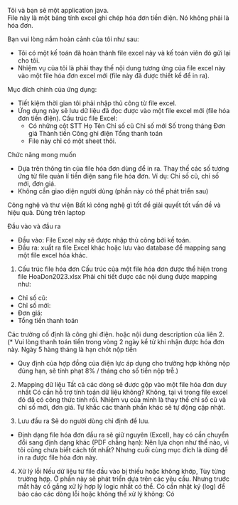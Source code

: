 Tôi và bạn sẽ một application java.  
File này là một bảng tính excel ghi chép hóa đơn tiền điện. Nó không phải là hóa đơn.

Bạn vui lòng nắm hoàn cảnh của tôi như sau:
- Tôi có một kế toán đã hoàn thành file excel này và kế toán viên đó gửi lại cho tôi.
- Nhiệm vụ của tôi là phải thay thế nội dung tương ứng của file excel này vào một file hóa đơn excel mới (file này đã được thiết kế để in ra).

Mục đích chính của ứng dụng:
- Tiết kiệm thời gian tôi phải nhập thủ công từ file excel.
- Ứng dụng này sẽ lưu dữ liệu đã đọc được vào một file excel mới (file hóa đơn tiền điện).
  Cấu trúc file Excel:
  - Có những cột STT	Họ Tên	 Chỉ số cũ 	 Chỉ số mới 	Số trong tháng	Đơn giá	Thành tiền	Công ghi điện	Tổng thanh toán
  - File này chỉ có một sheet thôi.

Chức năng mong muốn
- Dựa trên thông tin của file hóa đơn dùng để in ra. Thay thế các số tương ứng từ file quản lí tiền điện sang file hóa đơn.
  Ví dụ: Chỉ số cũ, chỉ số mới, đơn giá.
- Không cần giao diện người dùng (phần này có thể phát triển sau)

Công nghệ và thư viện
Bất kì công nghệ gì tốt để giải quyết tốt vấn đề và hiệu quả. Dùng trên laptop

Đầu vào và đầu ra
- Đầu vào: File Excel này sẽ được nhập thủ công bởi kế toán.
- Đầu ra: xuất ra file Excel khác hoặc lưu vào database để mapping sang một file excel hóa khác.


1. Cấu trúc file hóa đơn
   Cấu trúc của một file hóa đơn được thể hiện trong file HoaDon2023.xlsx
   Phải chi tiết được các nội dung được mapping như:
- Chỉ số cũ:
- Chỉ số mới:
- Đơn giá:
- Tổng tiền thanh toán

Các trường cố định là công ghi điện. hoặc nội dung description của liên 2. (* Vui lòng thanh toán tiền trong vòng 2 ngày kể từ khi nhận được hóa đơn này. Ngày 5 hàng tháng là hạn chót nộp tiền
*  Quy định của hợp đồng của điện lực áp dụng cho trường hợp không nộp đúng hạn, sẽ tính phạt 8% / tháng cho số tiền nộp trễ.)

2. Mapping dữ liệu
   Tất cả các dòng sẽ được gộp vào một file hóa đơn duy nhất
   Có cần hỗ trợ tính toán dữ liệu không? Không, tại vì trong file excel đó đã có công thức tính rồi. Nhiệm vụ của mình là thay thế chỉ số cũ và chỉ số mới, đơn giá. Tự khắc các thành phần khác sẽ tự động cập nhật.

3. Lưu đầu ra
   Sẽ do người dùng chỉ định để lưu.
- Định dạng file hóa đơn đầu ra sẽ giữ nguyên (Excel), hay có cần chuyển đổi sang định dạng khác (PDF chẳng hạn): Nên lựa chọn như thế nào, vì tôi cũng chưa biết cách tốt nhất? Nhưng cuối cùng mục đích là dùng để in ra được file hóa đơn này.

4. Xử lý lỗi
   Nếu dữ liệu từ file đầu vào bị thiếu hoặc không khớp, Tùy từng trường hợp. Ở phần này sẽ phát triển dựa trên các yêu cầu. Nhưng trước mắt hãy cố gắng xử lý hợp lý logic nhất có thể.
   Có cần nhật ký (log) để báo cáo các dòng lỗi hoặc không thể xử lý không: Có

